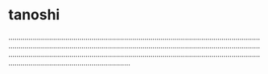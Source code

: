 # tanoshi
................................................................................................................................................................................................................................................................................................................................................................................................................................................